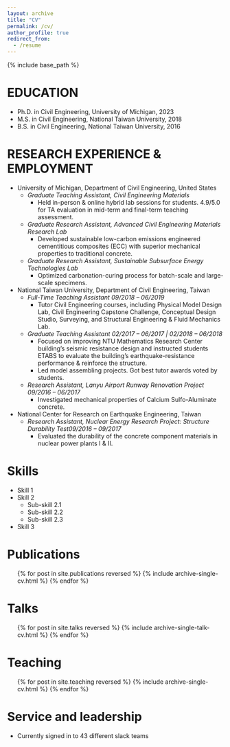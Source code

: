 ```yaml
---
layout: archive
title: "CV"
permalink: /cv/
author_profile: true
redirect_from:
  - /resume
---
```


{% include base_path %}

EDUCATION
======
* Ph.D. in Civil Engineering, University of Michigan, 2023
* M.S. in Civil Engineering, National Taiwan University, 2018
* B.S. in Civil Engineering, National Taiwan University, 2016

RESEARCH EXPERIENCE & EMPLOYMENT
======
* University of Michigan, Department of Civil Engineering, United States
  - _Graduate Teaching Assistant, Civil Engineering Materials_
    - Held in-person & online hybrid lab sessions for students. 4.9/5.0 for TA evaluation in mid-term and final-term teaching assessment.
  - _Graduate Research Assistant, Advanced Civil Engineering Materials Research Lab_
    - Developed sustainable low-carbon emissions engineered cementitious composites (ECC) with superior mechanical properties to traditional concrete.
  - _Graduate Research Assistant, Sustainable Subsurface Energy Technologies Lab_
    - Optimized carbonation-curing process for batch-scale and large-scale specimens.
* National Taiwan University, Department of Civil Engineering, Taiwan
  - _Full-Time Teaching Assistant 09/2018 – 06/2019_
    - Tutor Civil Engineering courses, including Physical Model Design Lab, Civil Engineering Capstone Challenge, Conceptual Design Studio, Surveying, and Structural Engineering & Fluid Mechanics Lab.
  - _Graduate Teaching Assistant 02/2017 – 06/2017 | 02/2018 – 06/2018_
    - Focused on improving NTU Mathematics Research Center building’s seismic resistance design and instructed students ETABS to evaluate the building’s earthquake-resistance performance & reinforce the structure.
    -	Led model assembling projects. Got best tutor awards voted by students.
  - _Research Assistant, Lanyu Airport Runway Renovation Project 09/2016 – 06/2017_
    - Investigated mechanical properties of Calcium Sulfo-Aluminate concrete.
* National Center for Research on Earthquake Engineering, Taiwan
  - _Research Assistant, Nuclear Energy Research Project: Structure Durability Test09/2016 – 09/2017_
    - Evaluated the durability of the concrete component materials in nuclear power plants I & II.
  
Skills
======
* Skill 1
* Skill 2
  * Sub-skill 2.1
  * Sub-skill 2.2
  * Sub-skill 2.3
* Skill 3

Publications
======
  <ul>{% for post in site.publications reversed %}
    {% include archive-single-cv.html %}
  {% endfor %}</ul>
  
Talks
======
  <ul>{% for post in site.talks reversed %}
    {% include archive-single-talk-cv.html  %}
  {% endfor %}</ul>
  
Teaching
======
  <ul>{% for post in site.teaching reversed %}
    {% include archive-single-cv.html %}
  {% endfor %}</ul>
  
Service and leadership
======
* Currently signed in to 43 different slack teams
